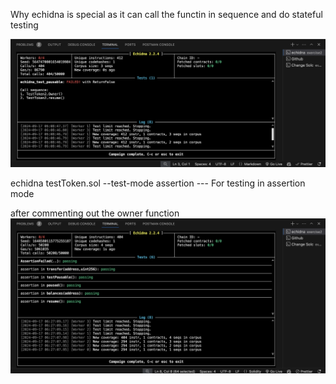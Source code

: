 Why echidna is special as it can call the functin in sequence and do stateful testing 

![alt text](fuzz-ex2.png)

 echidna testToken.sol --test-mode assertion --- For testing in assertion mode


 after commenting out the owner function 
 ![alt text](fuzz-ex2-sol.png)
